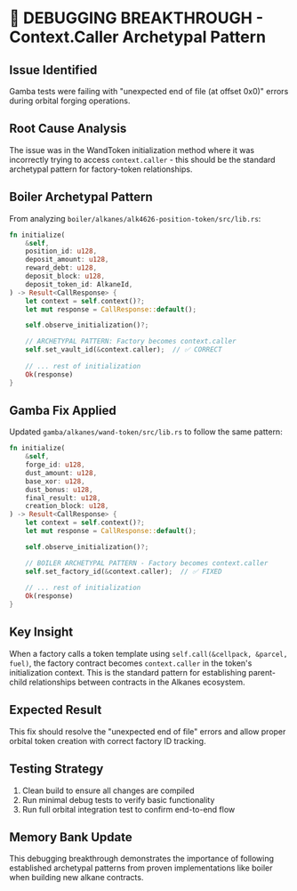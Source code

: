 # 🐛 DEBUGGING BREAKTHROUGH - Context.Caller Archetypal Pattern

## **Issue Identified**
Gamba tests were failing with "unexpected end of file (at offset 0x0)" errors during orbital forging operations.

## **Root Cause Analysis**
The issue was in the WandToken initialization method where it was incorrectly trying to access `context.caller` - this should be the standard archetypal pattern for factory-token relationships.

## **Boiler Archetypal Pattern**
From analyzing `boiler/alkanes/alk4626-position-token/src/lib.rs`:

```rust
fn initialize(
    &self,
    position_id: u128,
    deposit_amount: u128,
    reward_debt: u128,
    deposit_block: u128,
    deposit_token_id: AlkaneId,
) -> Result<CallResponse> {
    let context = self.context()?;
    let mut response = CallResponse::default();

    self.observe_initialization()?;

    // ARCHETYPAL PATTERN: Factory becomes context.caller
    self.set_vault_id(&context.caller);  // ✅ CORRECT
    
    // ... rest of initialization
    Ok(response)
}
```

## **Gamba Fix Applied**
Updated `gamba/alkanes/wand-token/src/lib.rs` to follow the same pattern:

```rust
fn initialize(
    &self,
    forge_id: u128,
    dust_amount: u128,
    base_xor: u128,
    dust_bonus: u128,
    final_result: u128,
    creation_block: u128,
) -> Result<CallResponse> {
    let context = self.context()?;
    let mut response = CallResponse::default();

    self.observe_initialization()?;

    // BOILER ARCHETYPAL PATTERN - Factory becomes context.caller
    self.set_factory_id(&context.caller);  // ✅ FIXED
    
    // ... rest of initialization
    Ok(response)
}
```

## **Key Insight**
When a factory calls a token template using `self.call(&cellpack, &parcel, fuel)`, the factory contract becomes `context.caller` in the token's initialization context. This is the standard pattern for establishing parent-child relationships between contracts in the Alkanes ecosystem.

## **Expected Result**
This fix should resolve the "unexpected end of file" errors and allow proper orbital token creation with correct factory ID tracking.

## **Testing Strategy**
1. Clean build to ensure all changes are compiled
2. Run minimal debug tests to verify basic functionality  
3. Run full orbital integration test to confirm end-to-end flow

## **Memory Bank Update**
This debugging breakthrough demonstrates the importance of following established archetypal patterns from proven implementations like boiler when building new alkane contracts.
